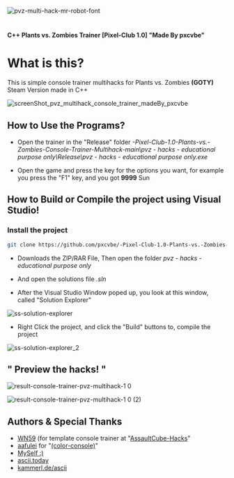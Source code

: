 ![pvz-multi-hack-mr-robot-font](https://user-images.githubusercontent.com/85774070/214290715-63e0afcd-63ef-45ac-91fa-951bfe8f56ec.png)
#
**C++ Plants vs. Zombies Trainer [Pixel-Club 1.0]  "Made By pxcvbe"**

# What is this?
This is simple console trainer multihacks for Plants vs. Zombies **(GOTY)** Steam Version made in C++

![screenShot_pvz_multihack_console_trainer_madeBy_pxcvbe](https://user-images.githubusercontent.com/85774070/214208164-32f67828-1c6f-4a67-834a-f76da373b106.png)

## How to Use the Programs?
+ Open the trainer in the "Release" folder *-Pixel-Club-1.0-Plants-vs.-Zombies-Console-Trainer-Multihack-main\\pvz - hacks - educational purpose only\Release\pvz - hacks - educational purpose only.exe*

+ Open the game and press the key for the options you want, for example you press the "F1" key, and you got **9999** Sun

## How to Build or Compile the project using Visual Studio!

### Install the project
```bash
git clone https://github.com/pxcvbe/-Pixel-Club-1.0-Plants-vs.-Zombies-Console-Trainer-Multihack.git
```

+ Downloads the ZIP/RAR File, Then open the folder *pvz - hacks - educational purpose only*
+ And open the solutions file *.sln*

+ After the Visual Studio Window poped up, you look at this window, called "Solution Explorer"

![ss-solution-explorer](https://user-images.githubusercontent.com/85774070/214298365-45315507-4311-4ff0-a07c-07da18e2a540.png)

+ Right Click the project, and click the "Build" buttons to, compile the project

![ss-solution-explorer_2](https://user-images.githubusercontent.com/85774070/214298922-8c153a47-4d1f-4283-9202-c46febdbd7e9.png)


## " Preview the hacks! "
![result-console-trainer-pvz-multihack-1 0](https://user-images.githubusercontent.com/85774070/214305928-4da2390e-a3d7-4726-ae36-f66e09ddf2e8.png)

![result-console-trainer-pvz-multihack-1 0 (2)](https://user-images.githubusercontent.com/85774070/214305894-ececf0ce-0ef0-4103-8002-7c7c81d522b8.png)


## Authors & Special Thanks
* [WN59](https://github.com/WN59) (for template console trainer at "[AssaultCube-Hacks](https://github.com/guykrinsky/AssultCube-Hacks)"
* [aafulei](https://github.com/aafulei) for "[(color-console)](https://github.com/aafulei/color-console)"
* [MySelf :)](https://github.com/pxcvbe)
* [ascii.today](https://ascii.today/)
* [kammerl.de/ascii](https://www.kammerl.de/ascii/AsciiSignature.php)
